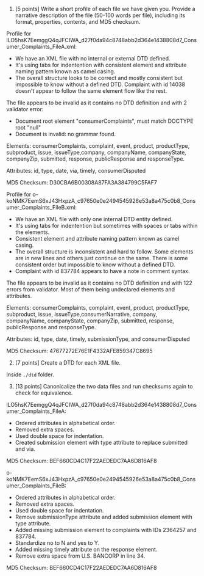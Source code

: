 1. [5 points] Write a short profile of each file we have given you. Provide a narrative description of the file (50-100 words per file), including its format, properties, contents, and MD5 checksum. 

Profile for lLO5hsK7EemggQ4qJFCIWA_d27f0da94c8748abb2d364e1438808d7_Consumer_Complaints_FileA.xml:
  - We have an XML file with no internal or external DTD defined. 
  - It's using tabs for indentention with consistent element and attribute naming pattern known as camel casing. 
  - The overall structure looks to be correct and mostly consistent but impossible to know without a defined DTD. Complaint with id 14038 doesn't appear to follow the same element flow like the rest. 

The file appears to be invalid as it contains no DTD definition and with 2 validator error:  

- Document root element "consumerComplaints", must match DOCTYPE root "null"
- Document is invalid: no grammar found.

Elements: consumerComplaints, complaint, event, product, productType, subproduct, issue, issueType,company, companyName, companyState, companyZip, submitted, response, publicResponse and responseType. 

Attributes: id, type, date, via, timely, consumerDisputed

MD5 Checksum: D30CBA6B00308A87FA3A384799C5FAF7


Profile for o-koNMK7EemS6xJ43HxpzA_c97650e0e2494545926e53a8a475c0b8_Consumer_Complaints_FileB.xml:
  - We have an XML file with only one internal DTD entity defined. 
  - It's using tabs for indentention but sometimes with spaces or tabs within the elements. 
  - Consistent element and attribute naming pattern known as camel casing. 
  - The overall structure is inconsistent and hard to follow. Some elements are in new lines and others just continue on the same. There is some consistent order but impossible to know without a defined DTD. 
  - Complaint with id 837784 appears to have a note in comment syntax. 

The file appears to be invalid as it contains no DTD definition and with 122 errors from validator. Most of them being undeclared elements and attributes. 

Elements: consumerComplaints, complaint, event, product, productType, subproduct, issue, issueType,consumerNarrative, company, companyName, companyState, companyZip, submitted, response, publicResponse and responseType. 

Attributes: id, type, date, timely, submissionType, and consumerDisputed

MD5 Checksum: 47677272E76E1F4332AFE859347C8695

2. [7 points] Create a DTD for each XML file. 

Inside `./dtd` folder.


3. [13 points] Canonicalize the two data files and run checksums again to check for equivalence.

lLO5hsK7EemggQ4qJFCIWA_d27f0da94c8748abb2d364e1438808d7_Consumer_Complaints_FileA:
- Ordered attributes in alphabetical order. 
- Removed extra spaces. 
- Used double space for indentation.  
- Created submission element with type attribute to replace submitted and via. 

MD5 Checksum: BEF660CD4C17F22AEDEDC7AA6D816AF8


o-koNMK7EemS6xJ43HxpzA_c97650e0e2494545926e53a8a475c0b8_Consumer_Complaints_FileB:
- Ordered attributes in alphabetical order. 
- Removed extra spaces. 
- Used double space for indentation.  
- Remove submissionType attribute and added submission element with type attribute.
- Added missing submission element to complaints with IDs 2364257 and 837784.
- Standardize no to N and yes to Y. 
- Added missing timely attribute on the response element.
- Remove extra space from U.S. BANCORP in line 34.

MD5 Checksum: BEF660CD4C17F22AEDEDC7AA6D816AF8
